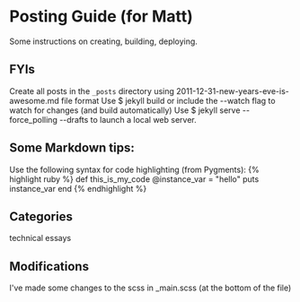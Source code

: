 # Posting Guide (for Matt)

Some instructions on creating, building, deploying.

## FYIs

Create all posts in the ```_posts``` directory using 2011-12-31-new-years-eve-is-awesome.md file format
Use $ jekyll build or include the --watch flag to watch for changes (and build automatically)
Use $ jekyll serve --force_polling --drafts to launch a local web server.

## Some Markdown tips:

Use the following syntax for code highlighting (from Pygments):
{% highlight ruby %}
def this_is_my_code
	@instance_var = "hello"
  puts instance_var
end
{% endhighlight %}

## Categories
technical
essays

## Modifications

I've made some changes to the scss in _main.scss (at the bottom of the file)

